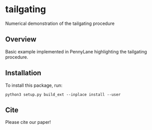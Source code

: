 # tailgating

Numerical demonstration of the tailgating procedure

## Overview

Basic example implemented in PennyLane highlighting the tailgating procedure.

## Installation

To install this package, run:

```
python3 setup.py build_ext --inplace install --user
```

## Cite

Please cite our paper!
